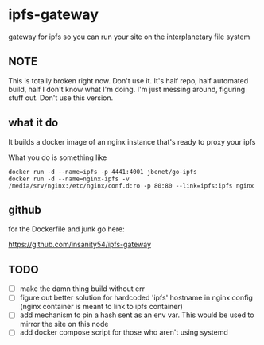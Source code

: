 # ipfs-gateway
gateway for ipfs so you can run your site on the interplanetary file system

## NOTE

This is totally broken right now. Don't use it. It's half repo, half automated build, half I don't know what I'm doing. I'm just messing around, figuring stuff out. Don't use this version.


## what it do

It builds a docker image of an nginx instance that's ready to proxy your ipfs

What you do is something like

    docker run -d --name=ipfs -p 4441:4001 jbenet/go-ipfs
    docker run -d --name=nginx-ipfs -v /media/srv/nginx:/etc/nginx/conf.d:ro -p 80:80 --link=ipfs:ipfs nginx

## github

for the Dockerfile and junk go here:

https://github.com/insanity54/ipfs-gateway


## TODO

- [ ] make the damn thing build without err
- [ ] figure out better solution for hardcoded 'ipfs' hostname in nginx config (nginx container is meant to link to ipfs container)
- [ ] add mechanism to pin a hash sent as an env var. This would be used to mirror the site on this node
- [ ] add docker compose script for those who aren't using systemd
